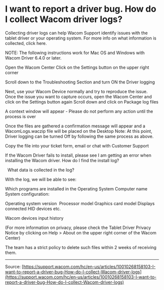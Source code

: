# I want to report a driver bug. How do I collect Wacom driver logs?

Collecting driver logs can help Wacom Support identify issues with the tablet driver or your operating system. For more info on what information is collected, click here. 


NOTE: The following instructions work for Mac OS and Windows with Wacom Driver 6.4.0 or later.

Open the Wacom Center
Click on the Settings button on the upper right corner

Scroll down to the Troubleshooting Section and turn ON the Driver logging

Next, use your Wacom Device normally and try to reproduce the issue.
Once the issue you want to capture occurs, open the Wacom Center and click on the Settings button again
Scroll down and click on Package log files

A context window will appear - Please do not perform any action until the process is over

Once the files are gathered a confirmation message will appear and a WacomLogs.waczip file will be placed on the Desktop
Note: At this point, Driver logging can be turned Off by following the same process as above.

Copy the file into your ticket form, email or chat with Customer Support



If the Wacom Driver fails to install, please see I am getting an error when installing the Wacom driver. How do I find the install log? 


 
What data is collected in the log?


With the log, we will be able to see:

Which programs are installed in the Operating System
Computer name
System configuration:

Operating system version 
Processor model
Graphics card model
Displays connected
HID devices
etc.


Wacom devices input history



(For more information on privacy, please check the Tablet Driver Privacy Notice by clicking on Help > About on the upper right corner of the Wacom Center)


The team has a strict policy to delete such files within 2 weeks of receiving them.

---
Source: [https://support.wacom.com/hc/en-us/articles/10010268158103-I-want-to-report-a-driver-bug-How-do-I-collect-Wacom-driver-logs](https://support.wacom.com/hc/en-us/articles/10010268158103-I-want-to-report-a-driver-bug-How-do-I-collect-Wacom-driver-logs)
